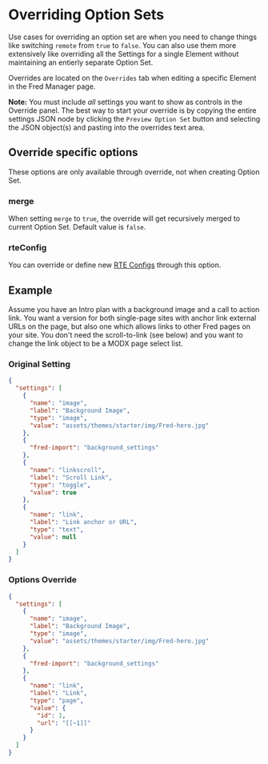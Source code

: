 # Overriding Option Sets

Use cases for overriding an option set are when you need to change things like switching `remote` from `true` to `false`. You can also use them more extensively like overriding all the Settings for a single Element without maintaining an entierly separate Option Set.

Overrides are located on the `Overrides` tab when editing a specific Element in the Fred Manager page.

**Note:** You must include _all_ settings you want to show as controls in the Override panel. The best way to start your override is by copying the entire settings JSON node by clicking the `Preview Option Set` button and selecting the JSON object(s) and pasting into the overrides text area.

## Override specific options

These options are only available through override, not when creating Option Set.

### merge

When setting `merge` to `true`, the override will get recursively merged to current Option Set. Default value is `false`.

### rteConfig

You can override or define new [RTE Configs](rte_configs_index.md) through this option.

## Example

Assume you have an Intro plan with a background image and a call to action link. You want a version for both single-page sites with anchor link external URLs on the page, but also one which allows links to other Fred pages on your site. You don't need the scroll-to-link (see below) and you want to change the link object to be a MODX page select list.

### Original Setting

```json
{
  "settings": [
    {
      "name": "image",
      "label": "Background Image",
      "type": "image",
      "value": "assets/themes/starter/img/Fred-hero.jpg"
    },
    {
      "fred-import": "background_settings"
    },
    {
      "name": "linkscroll",
      "label": "Scroll Link",
      "type": "toggle",
      "value": true
    },
    {
      "name": "link",
      "label": "Link anchor or URL",
      "type": "text",
      "value": null
    }
  ]
}
```

### Options Override

```json
{
  "settings": [
    {
      "name": "image",
      "label": "Background Image",
      "type": "image",
      "value": "assets/themes/starter/img/Fred-hero.jpg"
    },
    {
      "fred-import": "background_settings"
    },
    {
      "name": "link",
      "label": "Link",
      "type": "page",
      "value": {
        "id": 1,
        "url": "[[~1]]"
      }
    }
  ]
}
```
